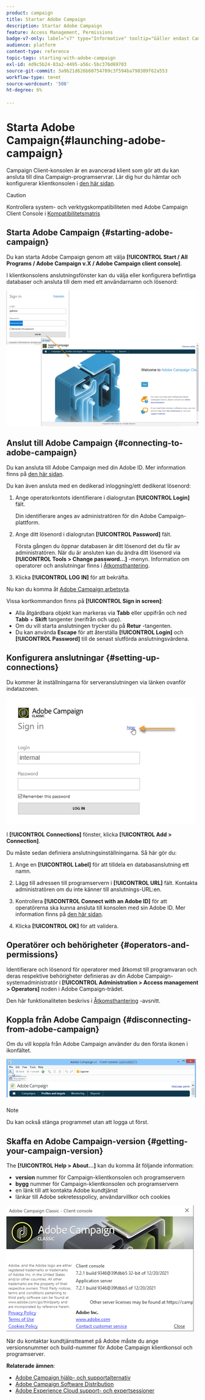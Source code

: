 ```yaml
---
product: campaign
title: Startar Adobe Campaign
description: Startar Adobe Campaign
feature: Access Management, Permissions
badge-v7-only: label="v7" type="Informative" tooltip="Gäller endast Campaign Classic v7"
audience: platform
content-type: reference
topic-tags: starting-with-adobe-campaign
exl-id: 4d9c5b24-83a2-4495-a56c-5bc376d69703
source-git-commit: 3a9b21d626b60754789c3f594ba798309f62a553
workflow-type: tm+mt
source-wordcount: '508'
ht-degree: 6%

---
```


# Starta Adobe Campaign{#launching-adobe-campaign}



Campaign Client-konsolen är en avancerad klient som gör att du kan ansluta till dina Campaign-programservrar. Lär dig hur du hämtar och konfigurerar klientkonsolen i [den här sidan](../../installation/using/installing-the-client-console.md).

>[!CAUTION]
>
>Kontrollera system- och verktygskompatibiliteten med Adobe Campaign Client Console i [Kompatibilitetsmatris](../../rn/using/compatibility-matrix.md#ClientConsoleoperatingsystems)

## Starta Adobe Campaign {#starting-adobe-campaign}

Du kan starta Adobe Campaign genom att välja **[!UICONTROL Start / All Programs / Adobe Campaign v.X / Adobe Campaign client console]**.

I klientkonsolens anslutningsfönster kan du välja eller konfigurera befintliga databaser och ansluta till dem med ett användarnamn och lösenord:

![](assets/acc-logon.png)

## Anslut till Adobe Campaign {#connecting-to-adobe-campaign}

Du kan ansluta till Adobe Campaign med din Adobe ID. Mer information finns på [den här sidan](../../integrations/using/about-adobe-id.md).

Du kan även ansluta med en dedikerad inloggning/ett dedikerat lösenord:

1. Ange operatorkontots identifierare i dialogrutan **[!UICONTROL Login]** fält.

   Din identifierare anges av administratören för din Adobe Campaign-plattform.

1. Ange ditt lösenord i dialogrutan **[!UICONTROL Password]** fält.

   Första gången du öppnar databasen är ditt lösenord det du får av administratören. När du är ansluten kan du ändra ditt lösenord via **[!UICONTROL Tools > Change password...]** -menyn. Information om operatorer och anslutningar finns i [Åtkomsthantering](../../platform/using/access-management.md).

1. Klicka **[!UICONTROL LOG IN]** för att bekräfta.<!--You can also press the **Enter** key to launch connection.-->

Nu kan du komma åt [Adobe Campaign arbetsyta](../../platform/using/adobe-campaign-workspace.md).

Vissa kortkommandon finns på **[!UICONTROL Sign in screen]**:
* Alla åtgärdbara objekt kan markeras via **Tabb** eller uppifrån och ned **Tabb** + **Skift** tangenter (nerifrån och upp).
* Om du vill starta anslutningen trycker du på **Retur** -tangenten.
* Du kan använda **Escape** för att återställa **[!UICONTROL Login]** och **[!UICONTROL Password]** till de senast slutförda anslutningsvärdena.

## Konfigurera anslutningar {#setting-up-connections}

Du kommer åt inställningarna för serveranslutningen via länken ovanför indatazonen.

![](assets/s_ncs_user_connections_management.png)

I **[!UICONTROL Connections]** fönster, klicka **[!UICONTROL Add > Connection]**.

Du måste sedan definiera anslutningsinställningarna. Så här gör du:

1. Ange en **[!UICONTROL Label]** för att tilldela en databasanslutning ett namn.

1. Lägg till adressen till programservern i **[!UICONTROL URL]** fält. Kontakta administratören om du inte känner till anslutnings-URL:en.

1. Kontrollera **[!UICONTROL Connect with an Adobe ID]** för att operatörerna ska kunna ansluta till konsolen med sin Adobe ID. Mer information finns på [den här sidan](../../integrations/using/about-adobe-id.md).

1. Klicka **[!UICONTROL OK]** för att validera.

## Operatörer och behörigheter {#operators-and-permissions}

Identifierare och lösenord för operatorer med åtkomst till programvaran och deras respektive behörigheter definieras av din Adobe Campaign-systemadministratör i **[!UICONTROL Administration > Access management > Operators]** noden i Adobe Campaign-trädet.

Den här funktionaliteten beskrivs i [Åtkomsthantering](../../platform/using/access-management.md) -avsnitt.

## Koppla från Adobe Campaign {#disconnecting-from-adobe-campaign}

Om du vill koppla från Adobe Campaign använder du den första ikonen i ikonfältet.

![](assets/s_ncs_user_deconnexion.png)

>[!NOTE]
>
>Du kan också stänga programmet utan att logga ut först.

## Skaffa en Adobe Campaign-version {#getting-your-campaign-version}

The **[!UICONTROL Help > About...]** kan du komma åt följande information:

* **version** nummer för Campaign-klientkonsolen och programservern
* **bygg** nummer för Campaign-klientkonsolen och programservern
* en länk till att kontakta Adobe kundtjänst
* länkar till Adobe sekretesspolicy, användarvillkor och cookies

![](assets/about-acc.png)

När du kontaktar kundtjänstteamet på Adobe måste du ange versionsnummer och build-nummer för Adobe Campaign klientkonsol och programserver.

**Relaterade ämnen**:

* [Adobe Campaign hjälp- och supportalternativ](../../support.md)
* [Adobe Campaign Software Distribution](https://experience.adobe.com/#/downloads/content/software-distribution/en/campaign.html)
* [Adobe Experience Cloud support- och expertsessioner](https://helpx.adobe.com/se/enterprise/admin-guide.html/enterprise/using/support-for-experience-cloud.ug.html)
